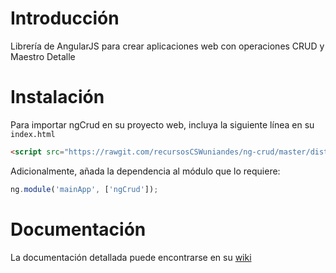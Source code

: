# Introducción
Librería de AngularJS para crear aplicaciones web con operaciones CRUD y Maestro Detalle

# Instalación
Para importar ngCrud en su proyecto web, incluya la siguiente línea en su `index.html`

```html
<script src="https://rawgit.com/recursosCSWuniandes/ng-crud/master/dist/ngcrud-mocks.min.js"></script>
```

Adicionalmente, añada la dependencia al módulo que lo requiere:

```javascript
ng.module('mainApp', ['ngCrud']);
```

# Documentación
La documentación detallada puede encontrarse en su [wiki](https://github.com/recursosCSWuniandes/ng-crud/wiki)
